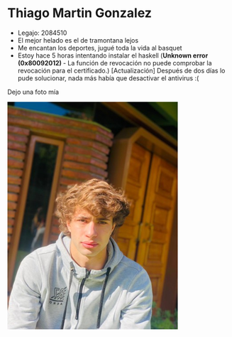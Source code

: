 # <strong> Thiago Martin Gonzalez </strong>
- Legajo: 2084510
- El mejor helado es el de tramontana lejos
- Me encantan los deportes, jugué toda la vida al basquet
- Estoy hace 5 horas intentando instalar el haskell (<strong>Unknown error (0x80092012) </strong> - La función de revocación no puede comprobar la revocación para el certificado.) [Actualización] Después de dos días lo pude solucionar, nada más había que desactivar el antivirus :(

Dejo una foto mía


![Dejo una foto mía](439c0cf1-ca29-486d-a578-bab36ac3f141.jpg)
